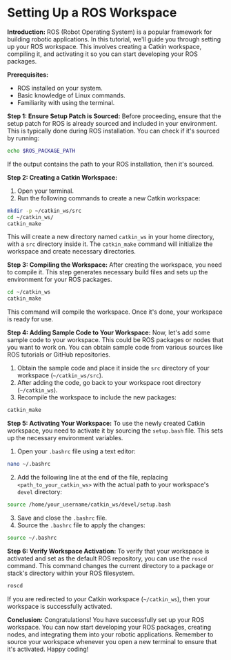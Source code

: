 # Setting Up a ROS Workspace

**Introduction:**
ROS (Robot Operating System) is a popular framework for building robotic applications. In this tutorial, we'll guide you through setting up your ROS workspace. This involves creating a Catkin workspace, compiling it, and activating it so you can start developing your ROS packages.

**Prerequisites:**
- ROS installed on your system.
- Basic knowledge of Linux commands.
- Familiarity with using the terminal.

**Step 1: Ensure Setup Patch is Sourced:**
Before proceeding, ensure that the setup patch for ROS is already sourced and included in your environment. This is typically done during ROS installation. You can check if it's sourced by running:
```bash
echo $ROS_PACKAGE_PATH
```
If the output contains the path to your ROS installation, then it's sourced.

**Step 2: Creating a Catkin Workspace:**
1. Open your terminal.
2. Run the following commands to create a new Catkin workspace:
```bash
mkdir -p ~/catkin_ws/src
cd ~/catkin_ws/
catkin_make
```
This will create a new directory named `catkin_ws` in your home directory, with a `src` directory inside it. The `catkin_make` command will initialize the workspace and create necessary directories.

**Step 3: Compiling the Workspace:**
After creating the workspace, you need to compile it. This step generates necessary build files and sets up the environment for your ROS packages.
```bash
cd ~/catkin_ws
catkin_make
```
This command will compile the workspace. Once it's done, your workspace is ready for use.

**Step 4: Adding Sample Code to Your Workspace:**
Now, let's add some sample code to your workspace. This could be ROS packages or nodes that you want to work on. You can obtain sample code from various sources like ROS tutorials or GitHub repositories.

1. Obtain the sample code and place it inside the `src` directory of your workspace (`~/catkin_ws/src`).
2. After adding the code, go back to your workspace root directory (`~/catkin_ws`).
3. Recompile the workspace to include the new packages:
```bash
catkin_make
```

**Step 5: Activating Your Workspace:**
To use the newly created Catkin workspace, you need to activate it by sourcing the `setup.bash` file. This sets up the necessary environment variables.
1. Open your `.bashrc` file using a text editor:
```bash
nano ~/.bashrc
```
2. Add the following line at the end of the file, replacing `<path_to_your_catkin_ws>` with the actual path to your workspace's `devel` directory:
```bash
source /home/your_username/catkin_ws/devel/setup.bash
```
3. Save and close the `.bashrc` file.
4. Source the `.bashrc` file to apply the changes:
```bash
source ~/.bashrc
```

**Step 6: Verify Workspace Activation:**
To verify that your workspace is activated and set as the default ROS repository, you can use the `roscd` command. This command changes the current directory to a package or stack's directory within your ROS filesystem.
```bash
roscd
```
If you are redirected to your Catkin workspace (`~/catkin_ws`), then your workspace is successfully activated.

**Conclusion:**
Congratulations! You have successfully set up your ROS workspace. You can now start developing your ROS packages, creating nodes, and integrating them into your robotic applications. Remember to source your workspace whenever you open a new terminal to ensure that it's activated. Happy coding!